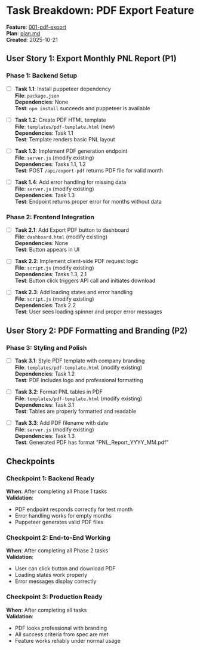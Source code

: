 # Task Breakdown: PDF Export Feature

**Feature**: [001-pdf-export](./spec.md)  
**Plan**: [plan.md](./plan.md)  
**Created**: 2025-10-21

## User Story 1: Export Monthly PNL Report (P1)

### Phase 1: Backend Setup
- [ ] **Task 1.1**: Install puppeteer dependency  
  **File**: `package.json`  
  **Dependencies**: None  
  **Test**: `npm install` succeeds and puppeteer is available

- [ ] **Task 1.2**: Create PDF HTML template  
  **File**: `templates/pdf-template.html` (new)  
  **Dependencies**: Task 1.1  
  **Test**: Template renders basic PNL layout

- [ ] **Task 1.3**: Implement PDF generation endpoint  
  **File**: `server.js` (modify existing)  
  **Dependencies**: Tasks 1.1, 1.2  
  **Test**: POST `/api/export-pdf` returns PDF file for valid month

- [ ] **Task 1.4**: Add error handling for missing data  
  **File**: `server.js` (modify existing)  
  **Dependencies**: Task 1.3  
  **Test**: Endpoint returns proper error for months without data

### Phase 2: Frontend Integration
- [ ] **Task 2.1**: Add Export PDF button to dashboard  
  **File**: `dashboard.html` (modify existing)  
  **Dependencies**: None  
  **Test**: Button appears in UI

- [ ] **Task 2.2**: Implement client-side PDF request logic  
  **File**: `script.js` (modify existing)  
  **Dependencies**: Tasks 1.3, 2.1  
  **Test**: Button click triggers API call and initiates download

- [ ] **Task 2.3**: Add loading states and error handling  
  **File**: `script.js` (modify existing)  
  **Dependencies**: Task 2.2  
  **Test**: User sees loading spinner and proper error messages

## User Story 2: PDF Formatting and Branding (P2)

### Phase 3: Styling and Polish
- [ ] **Task 3.1**: Style PDF template with company branding  
  **File**: `templates/pdf-template.html` (modify existing)  
  **Dependencies**: Task 1.2  
  **Test**: PDF includes logo and professional formatting

- [ ] **Task 3.2**: Format PNL tables in PDF  
  **File**: `templates/pdf-template.html` (modify existing)  
  **Dependencies**: Task 3.1  
  **Test**: Tables are properly formatted and readable

- [ ] **Task 3.3**: Add PDF filename with date  
  **File**: `server.js` (modify existing)  
  **Dependencies**: Task 1.3  
  **Test**: Generated PDF has format "PNL_Report_YYYY_MM.pdf"

## Checkpoints

### Checkpoint 1: Backend Ready
**When**: After completing all Phase 1 tasks  
**Validation**: 
- PDF endpoint responds correctly for test month
- Error handling works for empty months
- Puppeteer generates valid PDF files

### Checkpoint 2: End-to-End Working
**When**: After completing all Phase 2 tasks  
**Validation**:
- User can click button and download PDF
- Loading states work properly
- Error messages display correctly

### Checkpoint 3: Production Ready
**When**: After completing all tasks  
**Validation**:
- PDF looks professional with branding
- All success criteria from spec are met
- Feature works reliably under normal usage
